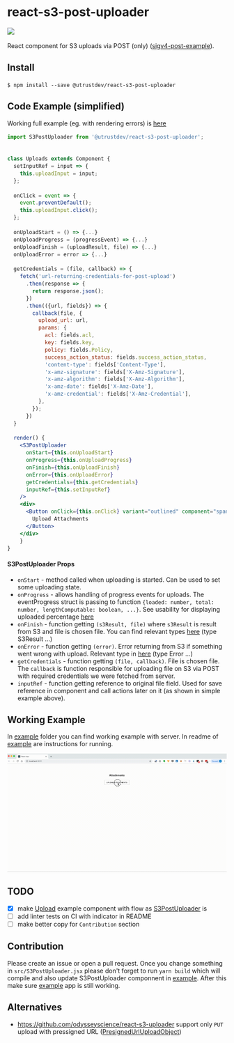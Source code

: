 # react-s3-post-uploader
[![](https://img.shields.io/github/license/utrustdev/react-s3-post-uploader.svg)](https://github.com/utrustdev/react-s3-post-uploader)

React component for S3 uploads via POST (only) ([sigv4-post-example](https://docs.aws.amazon.com/AmazonS3/latest/API/sigv4-post-example.html)).

## Install
`$ npm install --save @utrustdev/react-s3-post-uploader`

## Code Example (simplified)
Working full example (eg. with rendering errors) is [here](example/src/components/Uploads/index.jsx)

```jsx
import S3PostUploader from '@utrustdev/react-s3-post-uploader';


class Uploads extends Component {
  setInputRef = input => {
    this.uploadInput = input;
  };

  onClick = event => {
    event.preventDefault();
    this.uploadInput.click();
  };

  onUploadStart = () => {...}
  onUploadProgress = (progressEvent) => {...}
  onUploadFinish = (uploadResult, file) => {...}
  onUploadError = error => {...}

  getCredentials = (file, callback) => {
    fetch('url-returning-credentials-for-post-upload')
      .then(response => {
        return response.json();
      })
      .then(({url, fields}) => {
        callback(file, {
          upload_url: url,
          params: {
            acl: fields.acl,
            key: fields.key,
            policy: fields.Policy,
            success_action_status: fields.success_action_status,
            'content-type': fields['Content-Type'],
            'x-amz-signature': fields['X-Amz-Signature'],
            'x-amz-algorithm': fields['X-Amz-Algorithm'],
            'x-amz-date': fields['X-Amz-Date'],
            'x-amz-credential': fields['X-Amz-Credential'],
          },
        });
      })
  }

  render() {
    <S3PostUploader
      onStart={this.onUploadStart}
      onProgress={this.onUploadProgress}
      onFinish={this.onUploadFinish}
      onError={this.onUploadError}
      getCredentials={this.getCredentials}
      inputRef={this.setInputRef}
    />
    <div>
      <Button onClick={this.onClick} variant="outlined" component="span">
        Upload Attachments
      </Button>
    </div>
    }
}
```
#### S3PostUploader Props
- `onStart` - method called when uploading is started. Can be used to set some uploading state.
- `onProgress` - allows handling of progress events for uploads. The eventProgress struct is passing to function `{loaded: number, total: number, lengthComputable: boolean, ...}`. See usability for displaying uploaded percentage [here](example/src/components/Uploads/index.jsx)
- `onFinish` - function getting `(s3Result, file)` where `s3Result` is result from S3 and file is chosen file.
You can find relevant types [here](src/S3PostUploader.jsx) (type S3Result ...)
- `onError` - function getting `(error)`. Error returning from S3 if something went wrong with upload. Relevant type in [here](src/S3PostUploader.jsx) (type Error ...)
- `getCredentials` - function getting `(file, callback)`. File is chosen file. The `callback` is function
responsible for uploading file on S3 via POST with required credentials we were fetched from server.
- `inputRef` - function getting reference to original file field. Used for save reference in component and
call actions later on it (as shown in simple example above).

## Working Example
In [example](example) folder you can find working example with server. In readme of [example](example) are instructions
for running.

![Output sample](example/public/s3-post-uploader-screencast.gif)

## TODO

- [x] make [Upload](example/src/components/Uploads/index.jsx) example component with flow as [S3PostUploader](src/S3PostUploader.jsx) is
- [ ] add linter tests on CI with indicator in README
- [ ] make better copy for `Contribution` section

## Contribution
Please create an issue or open a pull request. Once you change something in `src/S3PostUploader.jsx` please don't
forget to run `yarn build` which will compile and also update S3PostUploader componnent in [example](example). After
this make sure [example](example) app is still working.

## Alternatives
- https://github.com/odysseyscience/react-s3-uploader support only `PUT` upload with pressigned URL ([PresignedUrlUploadObject](https://docs.aws.amazon.com/AmazonS3/latest/dev/PresignedUrlUploadObject.html))
